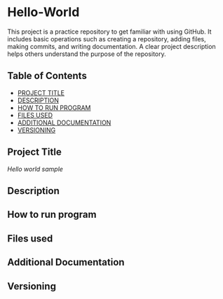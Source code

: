 # Hello-World
This project is a practice repository to get familiar with using GitHub. It includes basic operations such as creating a repository, adding files, making commits, and writing documentation. A clear project description helps others understand the purpose of the repository.
## Table of Contents

- [PROJECT TITLE](#Project_Title)
- [DESCRIPTION](#Description)
- [HOW TO RUN PROGRAM](#How-to-run-program)
- [FILES USED](#files-used)
- [ADDITIONAL DOCUMENTATION](#additional-documentation)
- [VERSIONING](#versioning)

## Project Title

*Hello world sample*

## Description


## How to run program


## Files used


## Additional Documentation


## Versioning
